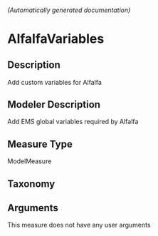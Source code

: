 

###### (Automatically generated documentation)

# AlfalfaVariables

## Description
Add custom variables for Alfalfa

## Modeler Description
Add EMS global variables required by Alfalfa

## Measure Type
ModelMeasure

## Taxonomy


## Arguments




This measure does not have any user arguments


